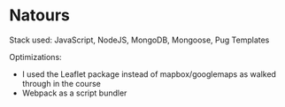 # Natours



Stack used:
JavaScript, NodeJS, MongoDB, Mongoose, Pug Templates

Optimizations:
- I used the Leaflet package instead of mapbox/googlemaps as walked through in the course
- Webpack as a script bundler
